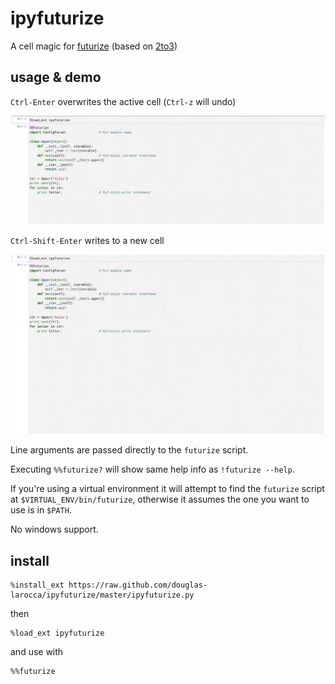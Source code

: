 # ipyfuturize

A cell magic for [futurize](http://python-future.org/futurize.html) (based on [2to3](https://docs.python.org/2/library/2to3.html))

## usage & demo

`Ctrl-Enter` overwrites the active cell (`Ctrl-z` will undo)

![ipyfuturize](demo_inplace.gif)

`Ctrl-Shift-Enter` writes to a new cell

![ipyfuturize](demo_newcell.gif)

Line arguments are passed directly to the `futurize` script.

Executing `%%futurize?` will show same help info as `!futurize --help`.

If you're using a virtual environment it will attempt to find the `futurize` script at `$VIRTUAL_ENV/bin/futurize`, otherwise it assumes the one you want to use is in `$PATH`.

No windows support.

## install

```
%install_ext https://raw.github.com/douglas-larocca/ipyfuturize/master/ipyfuturize.py
```

then

```
%load_ext ipyfuturize
```

and use with

```
%%futurize
```